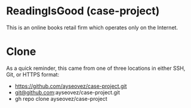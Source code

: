 # ReadingIsGood (case-project)

This is an online books retail firm which operates only on the Internet.


# Clone

As a quick reminder, this came from one of three locations in either SSH, Git, or HTTPS format:
* https://github.com/ayseovez/case-project.git
* git@github.com:ayseovez/case-project.git
* gh repo clone ayseovez/case-project
